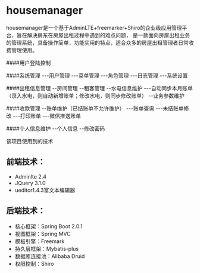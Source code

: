 # housemanager

housemanager是一个基于AdminLTE+freemarker+Shiro的企业级应用管理平台，旨在解决房东在房屋出租过程中遇到的难点问题，
是一款面向房屋出租业务的管理系统，具备操作简单，功能实用的特点，适合众多的房屋出租管理者日常收费管理使用。

####用户登陆控制

####系统管理
---用户管理
---菜单管理
---角色管理
---日志管理
---系统设置

####出租信息管理
--房间管理
--租客管理
--水电信息维护
---自动同步本月账单（录入水电，则自动新增账单；修改水电，则同步修改账单）
--业务参数维护

####收款管理
--账单维护（已结账单不允许维护）
---账单查询
---未结账单修改
---打印账单
---微信推送账单


####个人信息维护
--个人信息
--修改密码



该项目使用到的技术
## 前端技术：
- Adminlte 2.4
- JQuery 3.1.0
- ueditor1.4.3富文本编辑器

## 后端技术：
- 核心框架：Spring Boot 2.0.1
- 视图框架：Spring MVC
- 模板引擎：Freemark
- 持久层框架：Mybatis-plus
- 数据库连接池：Alibaba Druid
- 权限控制：Shiro 

